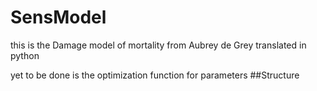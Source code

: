 # SensModel
this is the Damage model of mortality from Aubrey de Grey translated in python

yet to be done is the optimization function for parameters
##Structure

